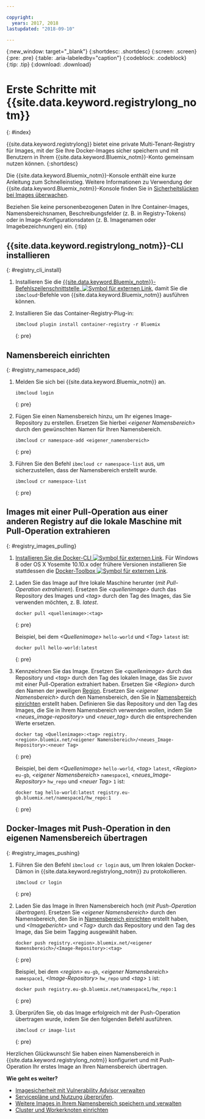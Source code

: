 ```yaml
---

copyright:
  years: 2017, 2018
lastupdated: "2018-09-10"

---
```


{:new_window: target="_blank"}
{:shortdesc: .shortdesc}
{:screen: .screen}
{:pre: .pre}
{:table: .aria-labeledby="caption"}
{:codeblock: .codeblock}
{:tip: .tip}
{:download: .download}



# Erste Schritte mit {{site.data.keyword.registrylong_notm}}
{: #index}

{{site.data.keyword.registrylong}} bietet eine private Multi-Tenant-Registry für Images, mit der Sie Ihre Docker-Images sicher speichern und mit Benutzern in Ihrem {{site.data.keyword.Bluemix_notm}}-Konto gemeinsam nutzen können.
{:shortdesc}

Die {{site.data.keyword.Bluemix_notm}}-Konsole enthält eine kurze Anleitung zum Schnelleinstieg. Weitere Informationen zu Verwendung der {{site.data.keyword.Bluemix_notm}}-Konsole finden Sie in [Sicherheitslücken bei Images überwachen](registry_ui.html).

Beziehen Sie keine personenbezogenen Daten in Ihre Container-Images, Namensbereichsnamen, Beschreibungsfelder (z. B. in Registry-Tokens) oder in Image-Konfigurationsdaten (z. B. Imagenamen oder Imagebezeichnungen) ein.
{:tip}



## {{site.data.keyword.registrylong_notm}}-CLI installieren
{: #registry_cli_install}

1.  Installieren Sie die [{{site.data.keyword.Bluemix_notm}}-Befehlszeilenschnittstelle, ![Symbol für externen Link](../../icons/launch-glyph.svg "Symbol für externen Link")](http://clis.ng.bluemix.net/ui/home.html), damit Sie die `ibmcloud`-Befehle von {{site.data.keyword.Bluemix_notm}} ausführen können.
2.  Installieren Sie das Container-Registry-Plug-in:

    ```
    ibmcloud plugin install container-registry -r Bluemix
    ```
    {: pre}


## Namensbereich einrichten
{: #registry_namespace_add}

1.  Melden Sie sich bei {{site.data.keyword.Bluemix_notm}} an.

    ```
    ibmcloud login
    ```
    {: pre}

2.  Fügen Sie einen Namensbereich hinzu, um Ihr eigenes Image-Repository zu erstellen. Ersetzen Sie hierbei _&lt;eigener Namensbereich&gt;_ durch den gewünschten Namen für Ihren Namensbereich.

    ```
    ibmcloud cr namespace-add <eigener_namensbereich>
    ```
    {: pre}

3.  Führen Sie den Befehl `ibmcloud cr namespace-list` aus, um sicherzustellen, dass der Namensbereich erstellt wurde.

    ```
    ibmcloud cr namespace-list
    ```
    {: pre}




## Images mit einer Pull-Operation aus einer anderen Registry auf die lokale Maschine mit Pull-Operation extrahieren
{: #registry_images_pulling}

1.  [Installieren Sie die Docker-CLI ![Symbol für externen Link](../../icons/launch-glyph.svg "Symbol für externen Link")](https://www.docker.com/community-edition#/download). Für Windows 8 oder OS X Yosemite 10.10.x oder frühere Versionen installieren Sie stattdessen die [Docker-Toolbox ![Symbol für externen Link](../../icons/launch-glyph.svg "Symbol für externen Link")](https://docs.docker.com/toolbox/).

2.  Laden Sie das Image auf Ihre lokale Maschine herunter (_mit Pull-Operation extrahieren_). Ersetzen Sie _&lt;quellenimage&gt;_ durch das Repository des Images und _&lt;tag&gt;_ durch den Tag des Images, das Sie verwenden möchten, z. B. _latest_.

    ```
    docker pull <quellenimage>:<tag>
    ```
    {: pre}

    Beispiel, bei dem _&lt;Quellenimage&gt;_ `hello-world` und _&lt;Tag&gt;_ `latest` ist:

    ```
    docker pull hello-world:latest
    ```
    {: pre}

3.  Kennzeichnen Sie das Image. Ersetzen Sie _&lt;quellenimage&gt;_ durch das Repository und _&lt;tag&gt;_ durch den Tag des lokalen Image, das Sie zuvor mit einer Pull-Operation extrahiert haben. Ersetzen Sie _&lt;Region&gt;_ durch den Namen der jeweiligen [Region](registry_overview.html#registry_regions). Ersetzen Sie _&lt;eigener Namensbereich&gt;_ durch den Namensbereich, den Sie in [Namensbereich einrichten](index.html#registry_namespace_add) erstellt haben. Definieren Sie das Repository und den Tag des Images, die Sie in Ihrem Namensbereich verwenden wollen, indem Sie _&lt;neues_image-repository&gt;_ und _&lt;neuer_tag&gt;_ durch die entsprechenden Werte ersetzen.

    ```
    docker tag <Quellenimage>:<tag> registry.<region>.bluemix.net/<eigener Namensbereich>/<neues_Image-Repository>:<neuer Tag>
    ```
    {: pre}

    Beispiel, bei dem _&lt;Quellenimage&gt;_ `hello-world`, _&lt;tag&gt;_ `latest`, _&lt;Region&gt;_ `eu-gb`, _&lt;eigener Namensbereich&gt;_ `namespace1`, _&lt;neues_Image-Repository&gt;_ `hw_repo` und _&lt;neuer Tag&gt;_ `1` ist:

    ```
    docker tag hello-world:latest registry.eu-gb.bluemix.net/namespace1/hw_repo:1
    ```
    {: pre}



## Docker-Images mit Push-Operation in den eigenen Namensbereich übertragen
{: #registry_images_pushing}

1.  Führen Sie den Befehl `ibmcloud cr login` aus, um Ihren lokalen Docker-Dämon in {{site.data.keyword.registrylong_notm}} zu protokollieren.

    ```
    ibmcloud cr login
    ```
    {: pre}

2.  Laden Sie das Image in Ihren Namensbereich hoch (_mit Push-Operation übertragen_). Ersetzen Sie _&lt;eigener Namensbereich&gt;_ durch den Namensbereich,  den Sie in [Namensbereich einrichten](index.html#registry_namespace_add) erstellt haben, und _&lt;Imagebericht&gt;_ und _&lt;Tag&gt;_ durch das Repository und den Tag des Image, das Sie beim Tagging ausgewählt haben.

    ```
    docker push registry.<region>.bluemix.net/<eigener Namensbereich>/<Image-Repository>:<tag>
    ```
    {: pre}

    Beispiel, bei dem _&lt;region&gt;_ `eu-gb`, _&lt;eigener Namensbereich&gt;_ `namespace1`, _&lt;Image-Repository&gt;_ `hw_repo` und _&lt;tag&gt;_ `1` ist:

    ```
    docker push registry.eu-gb.bluemix.net/namespace1/hw_repo:1
    ```
    {: pre}

3.  Überprüfen Sie, ob das Image erfolgreich mit der Push-Operation übertragen wurde, indem Sie den folgenden Befehl ausführen.

    ```
    ibmcloud cr image-list
    ```
    {: pre}


Herzlichen Glückwunsch! Sie haben einen Namensbereich in {{site.data.keyword.registrylong_notm}} konfiguriert und mit Push-Operation Ihr erstes Image an Ihren Namensbereich übertragen.


**Wie geht es weiter?**

-   [Imagesicherheit mit Vulnerability Advisor verwalten](../va/va_index.html)
-   [Servicepläne und Nutzung überprüfen](registry_overview.html#registry_plans).
-   [Weitere Images in Ihrem Namensbereich speichern und verwalten](registry_images_.html)
-   [Cluster und Workerknoten einrichten](/docs/containers/cs_clusters.html#clusters)


